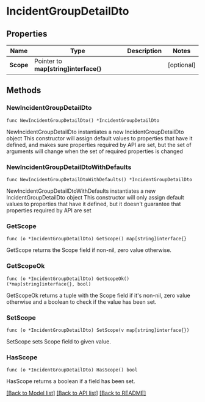 # IncidentGroupDetailDto

## Properties

Name | Type | Description | Notes
------------ | ------------- | ------------- | -------------
**Scope** | Pointer to **map[string]interface{}** |  | [optional] 

## Methods

### NewIncidentGroupDetailDto

`func NewIncidentGroupDetailDto() *IncidentGroupDetailDto`

NewIncidentGroupDetailDto instantiates a new IncidentGroupDetailDto object
This constructor will assign default values to properties that have it defined,
and makes sure properties required by API are set, but the set of arguments
will change when the set of required properties is changed

### NewIncidentGroupDetailDtoWithDefaults

`func NewIncidentGroupDetailDtoWithDefaults() *IncidentGroupDetailDto`

NewIncidentGroupDetailDtoWithDefaults instantiates a new IncidentGroupDetailDto object
This constructor will only assign default values to properties that have it defined,
but it doesn't guarantee that properties required by API are set

### GetScope

`func (o *IncidentGroupDetailDto) GetScope() map[string]interface{}`

GetScope returns the Scope field if non-nil, zero value otherwise.

### GetScopeOk

`func (o *IncidentGroupDetailDto) GetScopeOk() (*map[string]interface{}, bool)`

GetScopeOk returns a tuple with the Scope field if it's non-nil, zero value otherwise
and a boolean to check if the value has been set.

### SetScope

`func (o *IncidentGroupDetailDto) SetScope(v map[string]interface{})`

SetScope sets Scope field to given value.

### HasScope

`func (o *IncidentGroupDetailDto) HasScope() bool`

HasScope returns a boolean if a field has been set.


[[Back to Model list]](../README.md#documentation-for-models) [[Back to API list]](../README.md#documentation-for-api-endpoints) [[Back to README]](../README.md)


